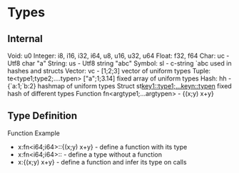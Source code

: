 
# Types

## Internal
Void: u0
Integer: i8, i16, i32, i64, u8, u16, u32, u64
Float: f32, f64
Char: uc - Utf8 char "a"
String: us - Utf8 string "abc"
Symbol: sl - c-string \`abc used in hashes and structs
Vector: vc<type> - [1;2;3] vector of uniform types
Tuple: te<type1;type2;....typen> ["a";1;3.14] fixed array of uniform types
Hash: hh<type> - {\`a:1;\`b:2} hashmap of uniform types
Struct st<key1::type1;...keyn::typen> fixed hash of different types
Function fn<argtype1;...argtypen<returntype>> - {(x;y) x+y}

## Type Definition

Function Example
* x:fn<i64;i64<i64>>::{(x;y) x+y} - define a function with its type
* x:fn<i64;i64<i64>>:: - define a type without a function
* x:{(x;y) x+y} - define a function and infer its type on calls
